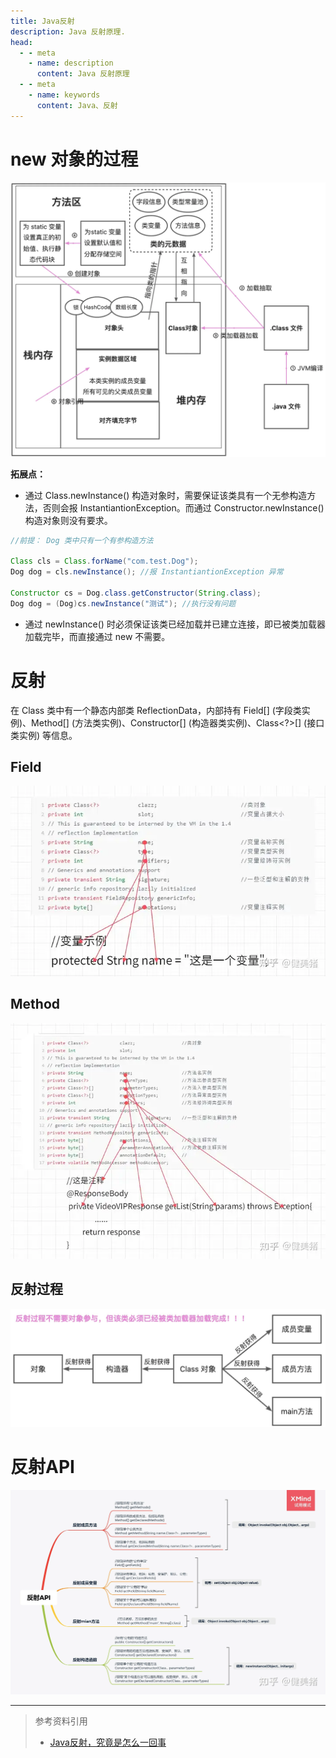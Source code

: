 ```yaml
---
title: Java反射
description: Java 反射原理.
head:
  - - meta
    - name: description
      content: Java 反射原理
  - - meta
    - name: keywords
      content: Java、反射
---
```

# new 对象的过程

![](/KnowledgeRepo/Java/img/Java%20反射/class文件加载过程.webp)
<br>

**拓展点：**

- 通过 Class.newInstance() 构造对象时，需要保证该类具有一个无参构造方法，否则会报 InstantiantionException。而通过 Constructor.newInstance() 构造对象则没有要求。
```java
//前提： Dog 类中只有一个有参构造方法

Class cls = Class.forName("com.test.Dog");
Dog dog = cls.newInstance(); //报 InstantiantionException 异常

Constructor cs = Dog.class.getConstructor(String.class);
Dog dog = (Dog)cs.newInstance("测试"); //执行没有问题
```
- 通过  newInstance() 时必须保证该类已经加载并已建立连接，即已被类加载器加载完毕，而直接通过 new 不需要。

# 反射
在 Class 类中有一个静态内部类 ReflectionData，内部持有 Field[] (字段类实例)、Method[] (方法类实例)、Constructor[] (构造器类实例)、Class<?>[] (接口类实例) 等信息。
## Field
![image.png](/KnowledgeRepo/Java/img/Java%20反射/Java字段映射.webp)
## Method
![image.png](/KnowledgeRepo/Java/img/Java%20反射/Java方法映射.webp)
## 反射过程
![](/KnowledgeRepo/Java/img/Java%20反射/Java反射过程.webp)
# 反射API
![image.png](/KnowledgeRepo/Java/img/Java%20反射/Java反射API.webp)

---

> 参考资料引用
> - [Java反射，究竟是怎么一回事](https://zhuanlan.zhihu.com/p/370149724)
